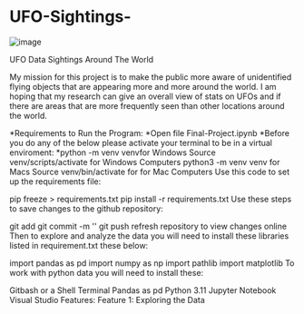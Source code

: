 # UFO-Sightings-

![image](https://github.com/joannathom/UFO-Sightings-/assets/122498031/2809e186-510a-46bd-bbd7-e09c08a8a92a)

UFO Data Sightings Around The World

My mission for this project is to make the public more aware of unidentified flying objects that are appearing more and more around the world. 
I am hoping that my research can give an overall view of stats on UFOs and if there are areas that are more frequently seen than other locations
around the world. 

*Requirements to Run the Program:
*Open file Final-Project.ipynb 
*Before you do any of the below please activate your terminal to be in a virtual enviroment:
*python -m venv venvfor Windows
Source venv/scripts/activate for Windows Computers
python3 -m venv venv for Macs
Source venv/bin/activate for for Mac Computers
Use this code to set up the requirements file:

pip freeze > requirements.txt
pip install -r requirements.txt
Use these steps to save changes to the github repository:

git add
git commit -m ''
git push
refresh repository to view changes online
Then to explore and analyze the data you will need to install these libraries listed in requirement.txt these below:

import pandas as pd
import numpy as np
import pathlib
import matplotlib
To work with python data you will need to install these:

Gitbash or a Shell Terminal
Pandas as pd
Python 3.11
Jupyter Notebook
Visual Studio
Features:
Feature 1: Exploring the Data

